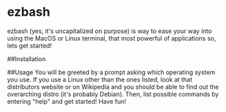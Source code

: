 # ezbash
ezbash (yes, it's uncapitalized on purpose) is way to ease your way into using the MacOS or Linux terminal, that most powerful of applications so, lets get started!

##Installation

##Usage
You will be greeted by a prompt asking which operating system you use. If you use a Linux other than the ones listed, look at that distributors website or on Wikipedia and you should be able to find out the overarching distro (it's probably Debian). Then, list possible commands by entering "help" and get started! Have fun!
